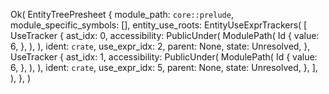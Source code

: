 Ok(
    EntityTreePresheet {
        module_path: `core::prelude`,
        module_specific_symbols: [],
        entity_use_roots: EntityUseExprTrackers(
            [
                UseTracker {
                    ast_idx: 0,
                    accessibility: PublicUnder(
                        ModulePath(
                            Id {
                                value: 6,
                            },
                        ),
                    ),
                    ident: `crate`,
                    use_expr_idx: 2,
                    parent: None,
                    state: Unresolved,
                },
                UseTracker {
                    ast_idx: 1,
                    accessibility: PublicUnder(
                        ModulePath(
                            Id {
                                value: 6,
                            },
                        ),
                    ),
                    ident: `crate`,
                    use_expr_idx: 5,
                    parent: None,
                    state: Unresolved,
                },
            ],
        ),
    },
)